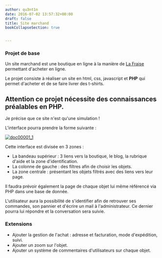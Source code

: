 ```yaml
---
author: qu3nt1n
date: 2016-07-02 13:57:32+00:00
draft: false
title: Site marchand
bookCollapseSection: true


---
```


### Projet de base



Un site marchand est une boutique en ligne à la manière de [La Fraise](www.LaFraise.com) permettant d'acheter en ligne.



Le projet consiste à réaliser un site en html, css, javascript et **PHP** qui permet d'acheter et de se faire livrer des t-shirts.






## Attention ce projet nécessite des connaissances préalables en PHP.





Je précise que ce site n'est qu'une simulation !






L'interface pourra prendre la forme suivante :




[![doc00001_1](/uploads/uploads/2016/07/doc00001_1.jpeg)
](/uploads/uploads/2016/07/doc00001_1.jpeg)




Cette interface est divisée en 3 zones :






* La bandeau supérieur : 3 liens vers la boutique, le blog, la rubrique d'aide et la zone d'identification.
* La colonne de gauche : des filtres afin de choisir les objets.
* La zone centrale : présentant les objets filtrés avec des liens vers leur page.




Il faudra prévoir également la page de chaque objet lui même référencé via PHP dans une base de donnée.



L'utilisateur aura la possibilité de s'identifier afin de retrouver ses commandes, son pannier et d'écrire un mail à l'administrateur. Ce dernier pourra lui répondre et la conversation sera suivie.





### Extensions








* Ajouter la gestion de l'achat : adresse et facturation, mode d'expédition, suivi.
* Ajouter un zoom sur l'objet.
* Ajouter un système de commentaires d'utilisateurs sur chaque objet.

